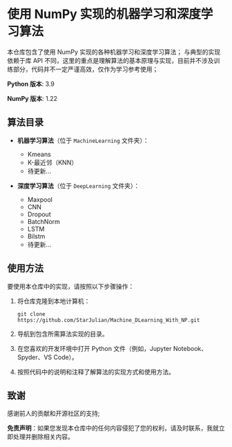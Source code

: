 
# 使用 NumPy 实现的机器学习和深度学习算法

本仓库包含了使用 NumPy 实现的各种机器学习和深度学习算法；
与典型的实现依赖于库 API 不同，这里的重点是理解算法的基本原理与实现，目前并不涉及训练部分，代码并不一定严谨高效，仅作为学习参考使用；

**Python 版本**: 3.9

**NumPy 版本**: 1.22

## 算法目录

- **机器学习算法**（位于 `MachineLearning` 文件夹）：
  - Kmeans
  - K-最近邻（KNN）
  - 待更新...

- **深度学习算法**（位于 `DeepLearning` 文件夹）：
  - Maxpool
  - CNN
  - Dropout
  - BatchNorm
  - LSTM 
  - Bilstm
  - 待更新...


## 使用方法

要使用本仓库中的实现，请按照以下步骤操作：

1. 将仓库克隆到本地计算机：
   ```
   git clone https://github.com/StarJulian/Machine_DLearning_With_NP.git
   ```

2. 导航到包含所需算法实现的目录。

3. 在您喜欢的开发环境中打开 Python 文件（例如，Jupyter Notebook、Spyder、VS Code）。

4. 按照代码中的说明和注释了解算法的实现方式和使用方法。

## 致谢
感谢前人的贡献和开源社区的支持;

**免责声明**：如果您发现本仓库中的任何内容侵犯了您的权利，请及时联系，我就立即处理并删除相关内容。


